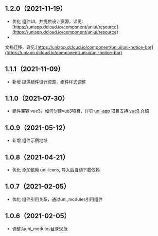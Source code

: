 ## 1.2.0（2021-11-19）

- 优化
  组件UI，并提供设计资源，详见:[https://uniapp.dcloud.io/component/uniui/resource](https://uniapp.dcloud.io/component/uniui/resource)
-

文档迁移，详见:[https://uniapp.dcloud.io/component/uniui/uni-notice-bar](https://uniapp.dcloud.io/component/uniui/uni-notice-bar)

## 1.1.1（2021-11-09）

- 新增 提供组件设计资源，组件样式调整

## 1.1.0（2021-07-30）

- 组件兼容 vue3，如何创建vue3项目，详见 [uni-app 项目支持 vue3 介绍](https://ask.dcloud.net.cn/article/37834)

## 1.0.9（2021-05-12）

- 新增 组件示例地址

## 1.0.8（2021-04-21）

- 优化 添加依赖 uni-icons, 导入后自动下载依赖

## 1.0.7（2021-02-05）

- 优化 组件引用关系，通过uni_modules引用组件

## 1.0.6（2021-02-05）

- 调整为uni_modules目录规范
